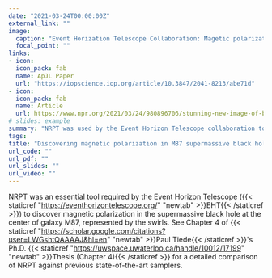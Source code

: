 ```yaml
---
date: "2021-03-24T00:00:00Z"
external_link: ""
image:
  caption: "Event Horization Telescope Collaboration: Magetic polarization in photograph of supermassive black hole in M87 (2021)"
  focal_point: ""
links:
- icon: 
  icon_pack: fab
  name: ApJL Paper
  url: "https://iopscience.iop.org/article/10.3847/2041-8213/abe71d"
- icon: 
  icon_pack: fab
  name: Article
  url: https://www.npr.org/2021/03/24/980896706/stunning-new-image-of-black-hole-reveals-surrounding-magnetic-fields
# slides: example
summary: "NRPT was used by the Event Horizon Telescope collaboration to discover magnetic polarization in M87's supermassive black hole."
tags: 
title: "Discovering magnetic polarization in M87 supermassive black hole"
url_code: ""
url_pdf: ""
url_slides: ""
url_video: ""
---
```

 
NRPT was an essential tool required by the Event Horizon Telescope ({{< staticref "https://eventhorizontelescope.org/" "newtab" >}}EHT{{< /staticref >}}) to discover magnetic polarization in the supermassive black hole at the center of galaxy M87, represented by the swirls. See Chapter 4 of {{< staticref "https://scholar.google.com/citations?user=LWGshtQAAAAJ&hl=en" "newtab" >}}Paul Tiede{{< /staticref >}}'s Ph.D. {{< staticref "https://uwspace.uwaterloo.ca/handle/10012/17199" "newtab" >}}Thesis (Chapter 4){{< /staticref >}} for a detailed comparison of NRPT against previous state-of-the-art samplers.
